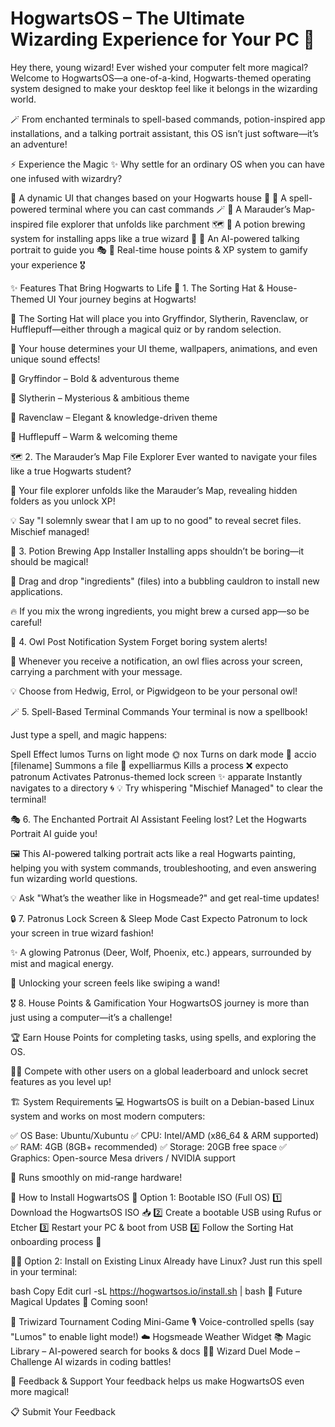 # HogwartsOS – The Ultimate Wizarding Experience for Your PC 🏰

Hey there, young wizard! Ever wished your computer felt more magical? Welcome to HogwartsOS—a one-of-a-kind, Hogwarts-themed operating system designed to make your desktop feel like it belongs in the wizarding world.

🪄 From enchanted terminals to spell-based commands, potion-inspired app installations, and a talking portrait assistant, this OS isn’t just software—it’s an adventure!

⚡ Experience the Magic
✨ Why settle for an ordinary OS when you can have one infused with wizardry?

🔹 A dynamic UI that changes based on your Hogwarts house 🏰
🔹 A spell-powered terminal where you can cast commands 🪄
🔹 A Marauder’s Map-inspired file explorer that unfolds like parchment 🗺
🔹 A potion brewing system for installing apps like a true wizard 🧪
🔹 An AI-powered talking portrait to guide you 🎭
🔹 Real-time house points & XP system to gamify your experience 🎖

✨ Features That Bring Hogwarts to Life
🎩 1. The Sorting Hat & House-Themed UI
Your journey begins at Hogwarts!

🔮 The Sorting Hat will place you into Gryffindor, Slytherin, Ravenclaw, or Hufflepuff—either through a magical quiz or by random selection.

🏰 Your house determines your UI theme, wallpapers, animations, and even unique sound effects!

🦁 Gryffindor – Bold & adventurous theme

🐍 Slytherin – Mysterious & ambitious theme

🦅 Ravenclaw – Elegant & knowledge-driven theme

🦡 Hufflepuff – Warm & welcoming theme

🗺 2. The Marauder’s Map File Explorer
Ever wanted to navigate your files like a true Hogwarts student?

📜 Your file explorer unfolds like the Marauder’s Map, revealing hidden folders as you unlock XP!

💡 Say "I solemnly swear that I am up to no good" to reveal secret files. Mischief managed!

🧪 3. Potion Brewing App Installer
Installing apps shouldn’t be boring—it should be magical!

🫧 Drag and drop "ingredients" (files) into a bubbling cauldron to install new applications.

🔥 If you mix the wrong ingredients, you might brew a cursed app—so be careful!

🦉 4. Owl Post Notification System
Forget boring system alerts!

📜 Whenever you receive a notification, an owl flies across your screen, carrying a parchment with your message.

💡 Choose from Hedwig, Errol, or Pigwidgeon to be your personal owl!

🪄 5. Spell-Based Terminal Commands
Your terminal is now a spellbook!

Just type a spell, and magic happens:

Spell	Effect
lumos	Turns on light mode 🌞
nox	Turns on dark mode 🌙
accio [filename]	Summons a file 📂
expelliarmus <process>	Kills a process ❌
expecto patronum	Activates Patronus-themed lock screen ✨
apparate <path>	Instantly navigates to a directory 🌀
💡 Try whispering "Mischief Managed" to clear the terminal!

🎭 6. The Enchanted Portrait AI Assistant
Feeling lost? Let the Hogwarts Portrait AI guide you!

🖼 This AI-powered talking portrait acts like a real Hogwarts painting, helping you with system commands, troubleshooting, and even answering fun wizarding world questions.

💡 Ask "What’s the weather like in Hogsmeade?" and get real-time updates!

🔒 7. Patronus Lock Screen & Sleep Mode
Cast Expecto Patronum to lock your screen in true wizard fashion!

✨ A glowing Patronus (Deer, Wolf, Phoenix, etc.) appears, surrounded by mist and magical energy.

🔮 Unlocking your screen feels like swiping a wand!

🎖 8. House Points & Gamification
Your HogwartsOS journey is more than just using a computer—it’s a challenge!

🏆 Earn House Points for completing tasks, using spells, and exploring the OS.

🧙‍♂️ Compete with other users on a global leaderboard and unlock secret features as you level up!

🏗 System Requirements
💻 HogwartsOS is built on a Debian-based Linux system and works on most modern computers:

✅ OS Base: Ubuntu/Xubuntu
✅ CPU: Intel/AMD (x86_64 & ARM supported)
✅ RAM: 4GB (8GB+ recommended)
✅ Storage: 20GB free space
✅ Graphics: Open-source Mesa drivers / NVIDIA support

🚀 Runs smoothly on mid-range hardware!

🚀 How to Install HogwartsOS
🏰 Option 1: Bootable ISO (Full OS)
1️⃣ Download the HogwartsOS ISO 📥
2️⃣ Create a bootable USB using Rufus or Etcher
3️⃣ Restart your PC & boot from USB
4️⃣ Follow the Sorting Hat onboarding process 🎩

🧙‍♂️ Option 2: Install on Existing Linux
Already have Linux? Just run this spell in your terminal:

bash
Copy
Edit
curl -sL https://hogwartsos.io/install.sh | bash
📌 Future Magical Updates
🔮 Coming soon!

🏅 Triwizard Tournament Coding Mini-Game
🎙 Voice-controlled spells (say "Lumos" to enable light mode!)
☁️ Hogsmeade Weather Widget
📚 Magic Library – AI-powered search for books & docs
🧙‍♂️ Wizard Duel Mode – Challenge AI wizards in coding battles!

📝 Feedback & Support
Your feedback helps us make HogwartsOS even more magical!

📋 Submit Your Feedback

